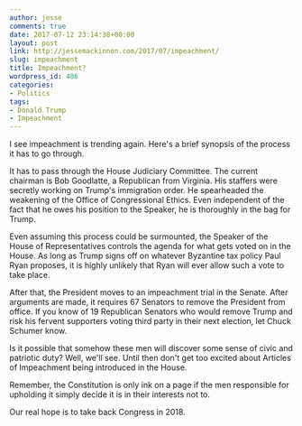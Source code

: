 ```yaml
---
author: jesse
comments: true
date: 2017-07-12 23:14:38+00:00
layout: post
link: http://jessemackinnon.com/2017/07/impeachment/
slug: impeachment
title: Impeachment?
wordpress_id: 486
categories:
- Politics
tags:
- Donald Trump
- Impeachment
---
```


I see impeachment is trending again. Here's a brief synopsis of the process it has to go through.

It has to pass through the House Judiciary Committee. The current chairman is Bob Goodlatte, a Republican from Virginia. His staffers were secretly working on Trump's immigration order. He spearheaded the weakening of the Office of Congressional Ethics. Even independent of the fact that he owes his position to the Speaker, he is thoroughly in the bag for Trump.

Even assuming this process could be surmounted, the Speaker of the House of Representatives controls the agenda for what gets voted on in the House. As long as Trump signs off on whatever Byzantine tax policy Paul Ryan proposes, it is highly unlikely that Ryan will ever allow such a vote to take place.

After that, the President moves to an impeachment trial in the Senate. After arguments are made, it requires 67 Senators to remove the President from office. If you know of 19 Republican Senators who would remove Trump and risk his fervent supporters voting third party in their next election, let Chuck Schumer know.

Is it possible that somehow these men will discover some sense of civic and patriotic duty? Well, we'll see. Until then don't get too excited about Articles of Impeachment being introduced in the House.

Remember, the Constitution is only ink on a page if the men responsible for upholding it simply decide it is in their interests not to.

Our real hope is to take back Congress in 2018.
